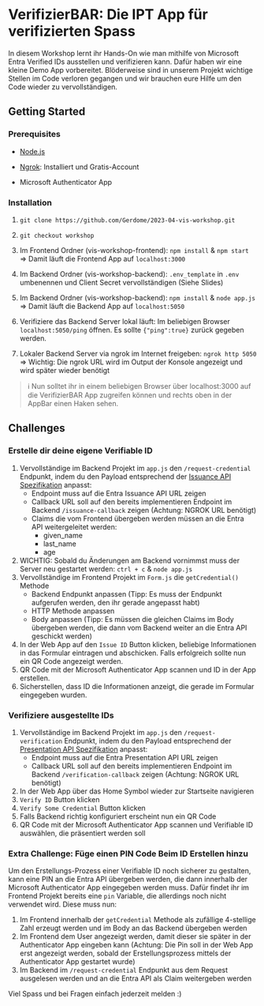 
# VerifizierBAR: Die IPT App für verifizierten Spass

  
In diesem Workshop lernt ihr Hands-On wie man mithilfe von Microsoft Entra Verified IDs ausstellen und verifizieren kann. Dafür haben wir eine kleine Demo App vorbereitet. Blöderweise sind in unserem Projekt wichtige Stellen im Code verloren gegangen und wir brauchen eure Hilfe um den Code wieder zu vervollständigen.

 
## Getting Started

  

### Prerequisites
* [Node.js](https://nodejs.org/en/download)

* [Ngrok](https://ngrok.com/download):  Installiert und Gratis-Account

* Microsoft Authenticator App

### Installation

  

1. `git clone https://github.com/Gerdome/2023-04-vis-workshop.git`
2. `git checkout workshop`
2. Im Frontend Ordner (vis-workshop-frontend): `npm install` & `npm start` => Damit läuft die Frontend App auf `localhost:3000`
3. Im Backend Ordner (vis-workshop-backend): `.env_template` in `.env` umbenennen und Client Secret vervollständigen (Siehe Slides)

4. Im Backend Ordner (vis-workshop-backend): `npm install` & `node app.js` => Damit läuft die Backend App auf `localhost:5050`
5. Verifiziere das Backend Server lokal läuft: Im beliebigen Browser `localhost:5050/ping` öffnen. Es sollte `{"ping":true}` zurück gegeben werden.

5. Lokaler Backend Server via ngrok im Internet freigeben: `ngrok http 5050` => Wichtig: Die ngrok URL wird im Output der Konsole angezeigt und wird später wieder benötigt
   
> :information_source: Nun solltet ihr in einem beliebigen Browser über localhost:3000 auf die VerifizierBAR App zugreifen können und rechts oben in der AppBar einen Haken sehen.

 ## Challenges

### Erstelle dir deine eigene Verifiable ID 
1. Vervollständige im Backend Projekt im `app.js` den `/request-credential` Endpunkt, indem du den Payload entsprechend der [Issuance API Spezifikation](https://learn.microsoft.com/en-us/azure/active-directory/verifiable-credentials/issuance-request-api) anpasst:
    - Endpoint muss auf die Entra Issuance API URL zeigen
    - Callback URL soll auf den bereits implementieren Endpoint im Backend `/issuance-callback` zeigen (Achtung: NGROK URL benötigt)
    - Claims die vom Frontend übergeben werden müssen an die Entra API weitergeleitet werden:
      - given_name
      - last_name
      - age
2. WICHTIG: Sobald du Änderungen am Backend vornimmst muss der Server neu gestartet werden: `ctrl + c` & `node app.js`
3. Vervollständige im Frontend Projekt im `Form.js` die `getCredential()` Methode
    - Backend Endpunkt anpassen (Tipp: Es muss der Endpunkt aufgerufen werden, den ihr gerade angepasst habt)
    - HTTP Methode anpassen
    - Body anpassen (Tipp: Es müssen die gleichen Claims im Body übergeben werden, die dann vom Backend weiter an die Entra API geschickt werden)
4. In der Web App auf den `Issue ID` Button klicken, beliebige Informationen in das Formular eintragen und abschicken. Falls erfolgreich sollte nun ein QR Code angezeigt werden. 
5. QR Code mit der Microsoft Authenticator App scannen und ID in der App erstellen. 
6. Sicherstellen, dass ID die Informationen anzeigt, die gerade im Formular eingegeben wurden.

### Verifiziere ausgestellte IDs
1. Vervollständige im Backend Projekt im `app.js` den `/request-verification` Endpunkt, indem du den Payload entsprechend der [Presentation API Spezifikation](https://learn.microsoft.com/en-us/azure/active-directory/verifiable-credentials/presentation-request-api) anpasst:
   - Endpoint muss auf die Entra Presentation API URL zeigen
   - Callback URL soll auf den bereits implementieren Endpoint im Backend `/verification-callback` zeigen (Achtung: NGROK URL benötigt)
2. In der Web App über das Home Symbol wieder zur Startseite navigieren
3. `Verify ID` Button klicken
4. `Verify Some Credential` Button klicken
5. Falls Backend richtig konfiguriert erscheint nun ein QR Code
6. QR Code mit der Microsoft Authenticator App scannen und Verifiable ID auswählen, die präsentiert werden soll

### Extra Challenge: Füge einen PIN Code Beim ID Erstellen hinzu
Um den Erstellungs-Prozess einer Verifiable ID noch sicherer zu gestalten, kann eine PIN an die Entra API übergeben werden, die dann innerhalb der Microsoft Authenticator App eingegeben werden muss. Dafür findet ihr im Frontend Projekt bereits eine `pin` Variable, die allerdings noch nicht verwendet wird. Diese muss nun:
1. Im Frontend innerhalb der `getCredential` Methode als zufällige 4-stellige Zahl erzeugt werden und im Body an das Backend übergeben werden
2. Im Frontend dem User angezeigt werden, damit dieser sie später in der Authenticator App eingeben kann (Achtung: Die Pin soll in der Web App erst angezeigt werden, sobald der Erstellungsprozess mittels der Authenticator App gestartet wurde)
3. Im Backend im `/request-credential` Endpunkt aus dem Request ausgelesen werden und an die Entra API als Claim weitergeben werden


Viel Spass und bei Fragen einfach jederzeit melden :)
